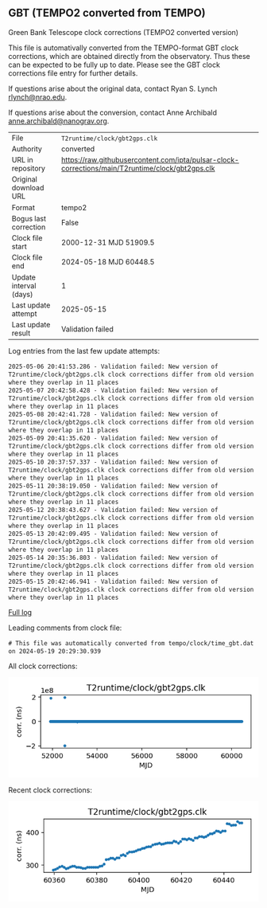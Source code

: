 
## GBT (TEMPO2 converted from TEMPO)

Green Bank Telescope clock corrections (TEMPO2 converted version)

This file is automativally converted from the TEMPO-format GBT
clock corrections, which are obtained directly from the observatory.
Thus these can be expected to be fully up to date. Please see the
GBT clock corrections file entry for further details.

If questions arise about the original data, contact Ryan S. Lynch
<rlynch@nrao.edu>.

If questions arise about the conversion, contact Anne Archibald
<anne.archibald@nanograv.org>.

|     |     |
|:--- |:--- |
| File | `T2runtime/clock/gbt2gps.clk` |
| Authority | converted |
| URL in repository | <https://raw.githubusercontent.com/ipta/pulsar-clock-corrections/main/T2runtime/clock/gbt2gps.clk> |
| Original download URL | <None> |
| Format | tempo2 |
| Bogus last correction | False |
| Clock file start | 2000-12-31 MJD 51909.5 |
| Clock file end | 2024-05-18 MJD 60448.5 |
| Update interval (days) | 1 |
| Last update attempt | 2025-05-15 |
| Last update result | Validation failed |

Log entries from the last few update attempts:
```
2025-05-06 20:41:53.286 - Validation failed: New version of T2runtime/clock/gbt2gps.clk clock corrections differ from old version where they overlap in 11 places
2025-05-07 20:42:58.428 - Validation failed: New version of T2runtime/clock/gbt2gps.clk clock corrections differ from old version where they overlap in 11 places
2025-05-08 20:42:41.728 - Validation failed: New version of T2runtime/clock/gbt2gps.clk clock corrections differ from old version where they overlap in 11 places
2025-05-09 20:41:35.620 - Validation failed: New version of T2runtime/clock/gbt2gps.clk clock corrections differ from old version where they overlap in 11 places
2025-05-10 20:37:57.337 - Validation failed: New version of T2runtime/clock/gbt2gps.clk clock corrections differ from old version where they overlap in 11 places
2025-05-11 20:38:19.050 - Validation failed: New version of T2runtime/clock/gbt2gps.clk clock corrections differ from old version where they overlap in 11 places
2025-05-12 20:38:43.627 - Validation failed: New version of T2runtime/clock/gbt2gps.clk clock corrections differ from old version where they overlap in 11 places
2025-05-13 20:42:09.495 - Validation failed: New version of T2runtime/clock/gbt2gps.clk clock corrections differ from old version where they overlap in 11 places
2025-05-14 20:35:36.803 - Validation failed: New version of T2runtime/clock/gbt2gps.clk clock corrections differ from old version where they overlap in 11 places
2025-05-15 20:42:46.941 - Validation failed: New version of T2runtime/clock/gbt2gps.clk clock corrections differ from old version where they overlap in 11 places
```
[Full log](https://raw.githubusercontent.com/ipta/pulsar-clock-corrections/main/log/T2runtime/clock/gbt2gps.clk.log)

Leading comments from clock file:

    # This file was automatically converted from tempo/clock/time_gbt.dat on 2024-05-19 20:29:30.939



All clock corrections:

![plot of all clock corrections](gbt2gps.clk.png "All corrections")

Recent clock corrections:

![plot of recent clock corrections](gbt2gps.clk.short.png "Recent corrections")

